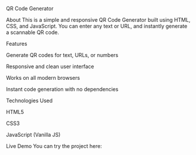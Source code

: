 QR Code Generator 

About
This is a simple and responsive QR Code Generator built using HTML, CSS, and JavaScript.
You can enter any text or URL, and instantly generate a scannable QR code.

Features

Generate QR codes for text, URLs, or numbers

Responsive and clean user interface

Works on all modern browsers

Instant code generation with no dependencies

Technologies Used

HTML5

CSS3

JavaScript (Vanilla JS)

Live Demo
You can try the project here:

